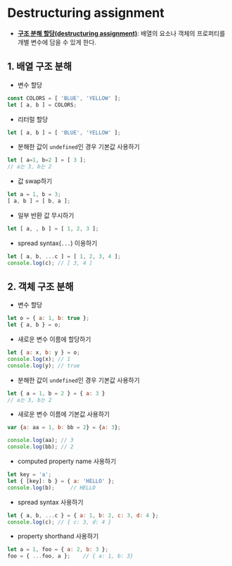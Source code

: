 # Destructuring assignment

-  **[구조 분해 할당(destructuring assignment)](https://developer.mozilla.org/en-US/docs/Web/JavaScript/Reference/Operators/Destructuring_assignment)**: 배열의 요소나 객체의 프로퍼티를 개별 변수에 담을 수 있게 한다.



## 1. 배열 구조 분해

- 변수 할당

```js
const COLORS = [ 'BLUE', 'YELLOW' ];
let [ a, b ] = COLORS;
```

- 리터럴 할당

```js
let [ a, b ] = [ 'BLUE', 'YELLOW' ];
```

- 분해한 값이 `undefined`인 경우 기본값 사용하기

```js
let [ a=1, b=2 ] = [ 3 ];
// a는 3, b는 2
```

- 값 swap하기

```js
let a = 1, b = 3;
[ a, b ] = [ b, a ];
```

- 일부 반환 값 무시하기

```js
let [ a, , b ] = [ 1, 2, 3 ];
```

- spread syntax(`...`) 이용하기

```js
let [ a, b, ...c ] = [ 1, 2, 3, 4 ];
console.log(c);	// [ 3, 4 ]
```



## 2. 객체 구조 분해

- 변수 할당

```js
let o = { a: 1, b: true };
let { a, b } = o;
```

- 새로운 변수 이름에 할당하기

```js
let { a: x, b: y } = o;
console.log(x);	// 1
console.log(y);	// true
```

- 분해한 값이 `undefined`인 경우 기본값 사용하기

```js
let { a = 1, b = 2 } = { a: 3 }
// a는 3, b는 2
```

- 새로운 변수 이름에 기본값 사용하기

```js
var {a: aa = 1, b: bb = 2} = {a: 3};

console.log(aa); // 3
console.log(bb); // 2
```

- computed property name 사용하기

```js
let key = 'a';
let { [key]: b } = { a: 'HELLO' }; 
console.log(b);		// HELLO
```

- spread syntax 사용하기

```js
let { a, b, ...c } = { a: 1, b: 2, c: 3, d: 4 };
console.log(c);	// { c: 3, d: 4 }
```

- property shorthand 사용하기

```js
let a = 1, foo = { a: 2, b: 3 };
foo = { ...foo, a };	// { a: 1, b: 3}
```

